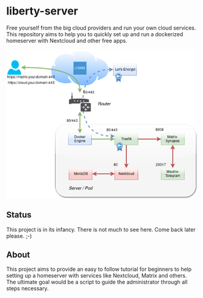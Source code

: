 # liberty-server
Free yourself from the big cloud providers and run your own cloud services. This repository aims to help you to quickly set up and run a dockerized homeserver with Nextcloud and other free apps.

![Network Map of Matrix-Synapse behind Traefik](liberty-server.png)

## Status
This project is in its infancy. There is not much to see here. Come back later please. ;-)

## About
This project aims to provide an easy to follow tutorial for beginners to help setting up a homeserver with services like Nextcloud, Matrix and others. The ultimate goal would be a script to guide the administrator through all steps necessary.